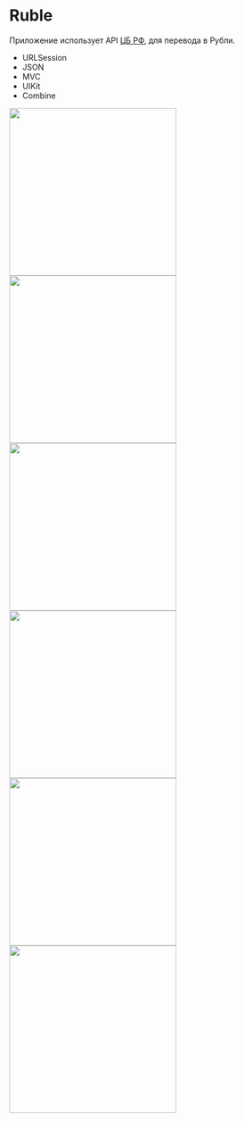 # Ruble

Приложение использует API [ЦБ РФ](https://www.cbr-xml-daily.ru), для перевода в Рубли.

- URLSession
- JSON
- MVC
- UIKit
- Combine


<img src="https://user-images.githubusercontent.com/81886542/148717354-ec41fff8-7914-401c-90fe-6c18c79882c1.png" width="300" />


<img src="https://user-images.githubusercontent.com/81886542/148717369-88e4e9dc-975e-4ec8-862a-f6e6547c9b21.png" width="300" />



<img src="https://user-images.githubusercontent.com/81886542/148717380-f12b0631-0867-46a8-9509-b335773a5be3.png" width="300" />


<img src="https://user-images.githubusercontent.com/81886542/148717425-15b283d3-d423-4b56-bdd0-175c45917a5a.png" width="300" />


<img src="https://user-images.githubusercontent.com/81886542/148726199-25e7e9e4-c4d0-45ea-92ee-b001935ff13e.png" width="300" />


<img src="https://user-images.githubusercontent.com/81886542/148955546-17a92b47-1bcb-4050-82b2-595e301ff559.png)" width="300" />

